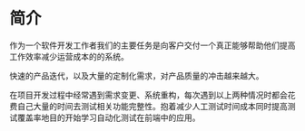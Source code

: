 # 简介

作为一个软件开发工作者我们的主要任务是向客户交付一个真正能够帮助他们提高工作效率减少运营成本的的系统。

快速的产品迭代，以及大量的定制化需求，对产品质量的冲击越来越大。

在项目开发过程中经常遇到需求变更、系统重构，每次遇到以上两种情况时都会花费自己大量的时间去测试相关功能完整性。抱着减少人工测试时间成本同时提高测试覆盖率地目的开始学习自动化测试在前端中的应用。